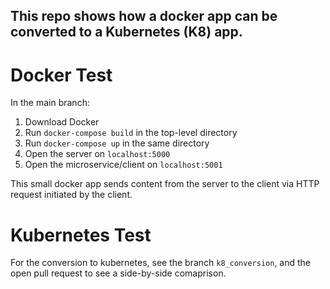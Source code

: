 This repo shows how a docker app can be converted to a Kubernetes (K8) app. 
--------
# Docker Test
In the main branch:
1. Download Docker
2. Run `docker-compose build` in the top-level directory
3. Run `docker-compose up` in the same directory
4. Open the server on `localhost:5000`
5. Open the microservice/client on `localhost:5001`

This small docker app sends content from the server to the client via HTTP request initiated by the client.


# Kubernetes Test
For the conversion to kubernetes, see the branch `k8_conversion`, and the open pull request to see a side-by-side comaprison. 
